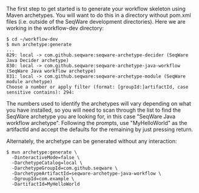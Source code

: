 The first step to get started is to generate your workflow skeleton using Maven 
archetypes. You will want to do this in a directory without pom.xml files (i.e. 
outside of the SeqWare development directories).  Here we are working in the workflow-dev directory: 

    $ cd ~/workflow-dev
    $ mvn archetype:generate
    ...
    829: local -> com.github.seqware:seqware-archetype-decider (SeqWare Java Decider archetype)
    830: local -> com.github.seqware:seqware-archetype-java-workflow (SeqWare Java workflow archetype)
    831: local -> com.github.seqware:seqware-archetype-module (SeqWare module archetype)
    Choose a number or apply filter (format: [groupId:]artifactId, case sensitive contains): 294: 

The numbers used to identify  the archetypes will vary 
depending on what you have installed, so you will need to scan through the list 
to find the SeqWare archetype you are looking for, in this case "SeqWare Java workflow archetype".  Following the prompts, use "MyHelloWorld" as the artifactId and accept the defaults for the remaining by just pressing return.

Alternately, the archetype can be generated without any interaction:

    $ mvn archetype:generate \
      -DinteractiveMode=false \
      -DarchetypeCatalog=local \
      -DarchetypeGroupId=com.github.seqware \
      -DarchetypeArtifactId=seqware-archetype-java-workflow \
      -DgroupId=com.example \
      -DartifactId=MyHelloWorld
